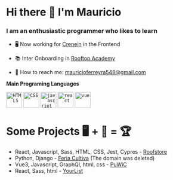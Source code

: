 # Hi there 👋 I'm Mauricio

### I am an enthusiastic programmer who likes to learn
- 🖥 Now working for [Crenein](https://crenein.com/) in the Frontend
- 📚 Inter Onboarding in [Rooftop Academy](https://www.rooftopacademy.com/)

- 📧 How to reach me: mauricioferreyra548@gmail.com


**Main Programing Languages**

<code><a href="https://github.com/Mauri548?tab=repositories&q=&type=&language=html&sort="><img height="42" title="HTML5" alt="HTML5" src="https://upload.wikimedia.org/wikipedia/commons/thumb/6/61/HTML5_logo_and_wordmark.svg/1200px-HTML5_logo_and_wordmark.svg.png"/></a></code>
<code><a href="https://github.com/Mauri548?tab=repositories&q=&type=&language=css&sort="><img height="42" title="CSS" alt="CSS" src="https://upload.wikimedia.org/wikipedia/commons/thumb/d/d5/CSS3_logo_and_wordmark.svg/640px-CSS3_logo_and_wordmark.svg.png"/></a></code>
<code><a href="https://github.com/Mauri548?tab=repositories&q=&type=&language=javascript&sort="><img height="42" title="javascript" alt="javascript" src="https://upload.wikimedia.org/wikipedia/commons/thumb/9/99/Unofficial_JavaScript_logo_2.svg/1200px-Unofficial_JavaScript_logo_2.svg.png"/></a></code>
<code><a href="https://github.com/Mauri548?tab=repositories&q=&type=&language=javascript&sort="><img height="42" title="react" alt="react" src="https://upload.wikimedia.org/wikipedia/commons/thumb/4/47/React.svg/1200px-React.svg.png"/></a></code>
<code><a href="https://github.com/Mauri548?tab=repositories&q=&type=&language=vue&sort="><img height="42" title="vue" alt="vue" src="https://upload.wikimedia.org/wikipedia/commons/thumb/9/95/Vue.js_Logo_2.svg/1200px-Vue.js_Logo_2.svg.png"/></a></code>


# Some Projects 🖥 + 🧠 = 🏆
- React, Javascript, Sass, HTML, CSS, Jest, Cypres - [Roofstore](https://roofstore-test.herokuapp.com/)
- Python, Django - [Feria Cultiva]() (The domain was deleted)
- Vue3, Javascript, GraphQl, html, css - [PuWiC](https://app.puwic.com/Tablero)
- React, Sass, html - [YourList](https://your-list-mauri548.herokuapp.com/)
